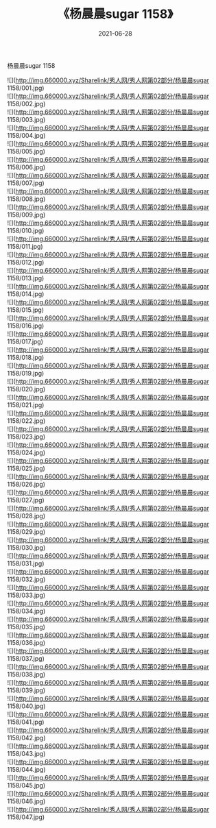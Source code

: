 ﻿---
layout: post
title:  《杨晨晨sugar 1158》
date:   2021-06-28
img: http://img.660000.xyz/Sharelink/秀人网/秀人网第02部分/杨晨晨sugar 1158/000.jpg
categories: [美女, 清纯, 唯美]
---

杨晨晨sugar 1158

  ![](http://img.660000.xyz/Sharelink/秀人网/秀人网第02部分/杨晨晨sugar 1158/001.jpg) <br> ![](http://img.660000.xyz/Sharelink/秀人网/秀人网第02部分/杨晨晨sugar 1158/002.jpg) <br> ![](http://img.660000.xyz/Sharelink/秀人网/秀人网第02部分/杨晨晨sugar 1158/003.jpg) <br> ![](http://img.660000.xyz/Sharelink/秀人网/秀人网第02部分/杨晨晨sugar 1158/004.jpg) <br> ![](http://img.660000.xyz/Sharelink/秀人网/秀人网第02部分/杨晨晨sugar 1158/005.jpg) <br> ![](http://img.660000.xyz/Sharelink/秀人网/秀人网第02部分/杨晨晨sugar 1158/006.jpg) <br> ![](http://img.660000.xyz/Sharelink/秀人网/秀人网第02部分/杨晨晨sugar 1158/007.jpg) <br> ![](http://img.660000.xyz/Sharelink/秀人网/秀人网第02部分/杨晨晨sugar 1158/008.jpg) <br> ![](http://img.660000.xyz/Sharelink/秀人网/秀人网第02部分/杨晨晨sugar 1158/009.jpg) <br> ![](http://img.660000.xyz/Sharelink/秀人网/秀人网第02部分/杨晨晨sugar 1158/010.jpg) <br> ![](http://img.660000.xyz/Sharelink/秀人网/秀人网第02部分/杨晨晨sugar 1158/011.jpg) <br> ![](http://img.660000.xyz/Sharelink/秀人网/秀人网第02部分/杨晨晨sugar 1158/012.jpg) <br> ![](http://img.660000.xyz/Sharelink/秀人网/秀人网第02部分/杨晨晨sugar 1158/013.jpg) <br> ![](http://img.660000.xyz/Sharelink/秀人网/秀人网第02部分/杨晨晨sugar 1158/014.jpg) <br> ![](http://img.660000.xyz/Sharelink/秀人网/秀人网第02部分/杨晨晨sugar 1158/015.jpg) <br> ![](http://img.660000.xyz/Sharelink/秀人网/秀人网第02部分/杨晨晨sugar 1158/016.jpg) <br> ![](http://img.660000.xyz/Sharelink/秀人网/秀人网第02部分/杨晨晨sugar 1158/017.jpg) <br> ![](http://img.660000.xyz/Sharelink/秀人网/秀人网第02部分/杨晨晨sugar 1158/018.jpg) <br> ![](http://img.660000.xyz/Sharelink/秀人网/秀人网第02部分/杨晨晨sugar 1158/019.jpg) <br> ![](http://img.660000.xyz/Sharelink/秀人网/秀人网第02部分/杨晨晨sugar 1158/020.jpg) <br> ![](http://img.660000.xyz/Sharelink/秀人网/秀人网第02部分/杨晨晨sugar 1158/021.jpg) <br> ![](http://img.660000.xyz/Sharelink/秀人网/秀人网第02部分/杨晨晨sugar 1158/022.jpg) <br> ![](http://img.660000.xyz/Sharelink/秀人网/秀人网第02部分/杨晨晨sugar 1158/023.jpg) <br> ![](http://img.660000.xyz/Sharelink/秀人网/秀人网第02部分/杨晨晨sugar 1158/024.jpg) <br> ![](http://img.660000.xyz/Sharelink/秀人网/秀人网第02部分/杨晨晨sugar 1158/025.jpg) <br> ![](http://img.660000.xyz/Sharelink/秀人网/秀人网第02部分/杨晨晨sugar 1158/026.jpg) <br> ![](http://img.660000.xyz/Sharelink/秀人网/秀人网第02部分/杨晨晨sugar 1158/027.jpg) <br> ![](http://img.660000.xyz/Sharelink/秀人网/秀人网第02部分/杨晨晨sugar 1158/028.jpg) <br> ![](http://img.660000.xyz/Sharelink/秀人网/秀人网第02部分/杨晨晨sugar 1158/029.jpg) <br> ![](http://img.660000.xyz/Sharelink/秀人网/秀人网第02部分/杨晨晨sugar 1158/030.jpg) <br> ![](http://img.660000.xyz/Sharelink/秀人网/秀人网第02部分/杨晨晨sugar 1158/031.jpg) <br> ![](http://img.660000.xyz/Sharelink/秀人网/秀人网第02部分/杨晨晨sugar 1158/032.jpg) <br> ![](http://img.660000.xyz/Sharelink/秀人网/秀人网第02部分/杨晨晨sugar 1158/033.jpg) <br> ![](http://img.660000.xyz/Sharelink/秀人网/秀人网第02部分/杨晨晨sugar 1158/034.jpg) <br> ![](http://img.660000.xyz/Sharelink/秀人网/秀人网第02部分/杨晨晨sugar 1158/035.jpg) <br> ![](http://img.660000.xyz/Sharelink/秀人网/秀人网第02部分/杨晨晨sugar 1158/036.jpg) <br> ![](http://img.660000.xyz/Sharelink/秀人网/秀人网第02部分/杨晨晨sugar 1158/037.jpg) <br> ![](http://img.660000.xyz/Sharelink/秀人网/秀人网第02部分/杨晨晨sugar 1158/038.jpg) <br> ![](http://img.660000.xyz/Sharelink/秀人网/秀人网第02部分/杨晨晨sugar 1158/039.jpg) <br> ![](http://img.660000.xyz/Sharelink/秀人网/秀人网第02部分/杨晨晨sugar 1158/040.jpg) <br> ![](http://img.660000.xyz/Sharelink/秀人网/秀人网第02部分/杨晨晨sugar 1158/041.jpg) <br> ![](http://img.660000.xyz/Sharelink/秀人网/秀人网第02部分/杨晨晨sugar 1158/042.jpg) <br> ![](http://img.660000.xyz/Sharelink/秀人网/秀人网第02部分/杨晨晨sugar 1158/043.jpg) <br> ![](http://img.660000.xyz/Sharelink/秀人网/秀人网第02部分/杨晨晨sugar 1158/044.jpg) <br> ![](http://img.660000.xyz/Sharelink/秀人网/秀人网第02部分/杨晨晨sugar 1158/045.jpg) <br> ![](http://img.660000.xyz/Sharelink/秀人网/秀人网第02部分/杨晨晨sugar 1158/046.jpg) <br> ![](http://img.660000.xyz/Sharelink/秀人网/秀人网第02部分/杨晨晨sugar 1158/047.jpg) <br>